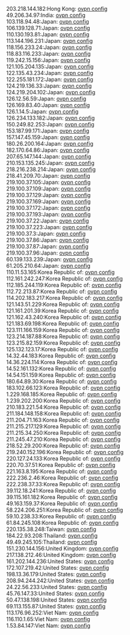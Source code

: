 203.218.144.182:Hong Kong: [ovpn config](vpn/203_218_144_182.ovpn)  
49.206.34.97:India: [ovpn config](vpn/49_206_34_97.ovpn)  
103.118.94.48:Japan: [ovpn config](vpn/103_118_94_48.ovpn)  
106.139.128.71:Japan: [ovpn config](vpn/106_139_128_71.ovpn)  
110.130.193.81:Japan: [ovpn config](vpn/110_130_193_81.ovpn)  
113.144.196.231:Japan: [ovpn config](vpn/113_144_196_231.ovpn)  
118.156.233.24:Japan: [ovpn config](vpn/118_156_233_24.ovpn)  
118.83.116.233:Japan: [ovpn config](vpn/118_83_116_233.ovpn)  
119.242.15.156:Japan: [ovpn config](vpn/119_242_15_156.ovpn)  
121.105.204.135:Japan: [ovpn config](vpn/121_105_204_135.ovpn)  
122.135.43.234:Japan: [ovpn config](vpn/122_135_43_234.ovpn)  
122.255.181.172:Japan: [ovpn config](vpn/122_255_181_172.ovpn)  
124.219.136.33:Japan: [ovpn config](vpn/124_219_136_33.ovpn)  
124.219.204.102:Japan: [ovpn config](vpn/124_219_204_102.ovpn)  
126.12.56.59:Japan: [ovpn config](vpn/126_12_56_59.ovpn)  
126.169.83.40:Japan: [ovpn config](vpn/126_169_83_40.ovpn)  
126.1.14.5:Japan: [ovpn config](vpn/126_1_14_5.ovpn)  
126.234.133.182:Japan: [ovpn config](vpn/126_234_133_182.ovpn)  
150.249.82.253:Japan: [ovpn config](vpn/150_249_82_253.ovpn)  
153.187.99.171:Japan: [ovpn config](vpn/153_187_99_171.ovpn)  
157.147.45.159:Japan: [ovpn config](vpn/157_147_45_159.ovpn)  
180.26.200.164:Japan: [ovpn config](vpn/180_26_200_164.ovpn)  
182.170.64.86:Japan: [ovpn config](vpn/182_170_64_86.ovpn)  
207.65.147.144:Japan: [ovpn config](vpn/207_65_147_144.ovpn)  
210.153.135.245:Japan: [ovpn config](vpn/210_153_135_245.ovpn)  
218.216.238.214:Japan: [ovpn config](vpn/218_216_238_214.ovpn)  
218.41.209.70:Japan: [ovpn config](vpn/218_41_209_70.ovpn)  
219.100.37.105:Japan: [ovpn config](vpn/219_100_37_105.ovpn)  
219.100.37.109:Japan: [ovpn config](vpn/219_100_37_109.ovpn)  
219.100.37.129:Japan: [ovpn config](vpn/219_100_37_129.ovpn)  
219.100.37.169:Japan: [ovpn config](vpn/219_100_37_169.ovpn)  
219.100.37.172:Japan: [ovpn config](vpn/219_100_37_172.ovpn)  
219.100.37.193:Japan: [ovpn config](vpn/219_100_37_193.ovpn)  
219.100.37.22:Japan: [ovpn config](vpn/219_100_37_22.ovpn)  
219.100.37.223:Japan: [ovpn config](vpn/219_100_37_223.ovpn)  
219.100.37.3:Japan: [ovpn config](vpn/219_100_37_3.ovpn)  
219.100.37.86:Japan: [ovpn config](vpn/219_100_37_86.ovpn)  
219.100.37.87:Japan: [ovpn config](vpn/219_100_37_87.ovpn)  
219.100.37.96:Japan: [ovpn config](vpn/219_100_37_96.ovpn)  
60.139.133.239:Japan: [ovpn config](vpn/60_139_133_239.ovpn)  
61.205.210.64:Japan: [ovpn config](vpn/61_205_210_64.ovpn)  
110.11.53.165:Korea Republic of: [ovpn config](vpn/110_11_53_165.ovpn)  
112.161.242.247:Korea Republic of: [ovpn config](vpn/112_161_242_247.ovpn)  
112.185.244.119:Korea Republic of: [ovpn config](vpn/112_185_244_119.ovpn)  
112.72.213.87:Korea Republic of: [ovpn config](vpn/112_72_213_87.ovpn)  
114.202.183.217:Korea Republic of: [ovpn config](vpn/114_202_183_217.ovpn)  
121.143.51.229:Korea Republic of: [ovpn config](vpn/121_143_51_229.ovpn)  
121.161.201.39:Korea Republic of: [ovpn config](vpn/121_161_201_39.ovpn)  
121.162.43.240:Korea Republic of: [ovpn config](vpn/121_162_43_240.ovpn)  
121.183.69.198:Korea Republic of: [ovpn config](vpn/121_183_69_198.ovpn)  
123.111.166.159:Korea Republic of: [ovpn config](vpn/123_111_166_159.ovpn)  
123.214.187.88:Korea Republic of: [ovpn config](vpn/123_214_187_88.ovpn)  
123.215.82.159:Korea Republic of: [ovpn config](vpn/123_215_82_159.ovpn)  
125.132.123.17:Korea Republic of: [ovpn config](vpn/125_132_123_17.ovpn)  
14.32.44.183:Korea Republic of: [ovpn config](vpn/14_32_44_183.ovpn)  
14.36.224.114:Korea Republic of: [ovpn config](vpn/14_36_224_114.ovpn)  
14.52.161.132:Korea Republic of: [ovpn config](vpn/14_52_161_132.ovpn)  
14.54.151.159:Korea Republic of: [ovpn config](vpn/14_54_151_159.ovpn)  
180.64.89.30:Korea Republic of: [ovpn config](vpn/180_64_89_30.ovpn)  
183.102.66.123:Korea Republic of: [ovpn config](vpn/183_102_66_123.ovpn)  
1.229.168.185:Korea Republic of: [ovpn config](vpn/1_229_168_185.ovpn)  
1.239.202.200:Korea Republic of: [ovpn config](vpn/1_239_202_200.ovpn)  
210.183.221.54:Korea Republic of: [ovpn config](vpn/210_183_221_54.ovpn)  
211.184.148.158:Korea Republic of: [ovpn config](vpn/211_184_148_158.ovpn)  
211.204.71.163:Korea Republic of: [ovpn config](vpn/211_204_71_163.ovpn)  
211.215.217.129:Korea Republic of: [ovpn config](vpn/211_215_217_129.ovpn)  
211.215.34.250:Korea Republic of: [ovpn config](vpn/211_215_34_250.ovpn)  
211.245.47.210:Korea Republic of: [ovpn config](vpn/211_245_47_210.ovpn)  
218.52.29.200:Korea Republic of: [ovpn config](vpn/218_52_29_200.ovpn)  
219.240.152.196:Korea Republic of: [ovpn config](vpn/219_240_152_196.ovpn)  
220.127.24.133:Korea Republic of: [ovpn config](vpn/220_127_24_133.ovpn)  
220.70.37.51:Korea Republic of: [ovpn config](vpn/220_70_37_51.ovpn)  
221.163.8.195:Korea Republic of: [ovpn config](vpn/221_163_8_195.ovpn)  
222.236.2.46:Korea Republic of: [ovpn config](vpn/222_236_2_46.ovpn)  
222.238.37.33:Korea Republic of: [ovpn config](vpn/222_238_37_33.ovpn)  
39.112.18.241:Korea Republic of: [ovpn config](vpn/39_112_18_241.ovpn)  
39.115.161.182:Korea Republic of: [ovpn config](vpn/39_115_161_182.ovpn)  
49.163.159.37:Korea Republic of: [ovpn config](vpn/49_163_159_37.ovpn)  
58.224.206.251:Korea Republic of: [ovpn config](vpn/58_224_206_251.ovpn)  
59.10.238.33:Korea Republic of: [ovpn config](vpn/59_10_238_33.ovpn)  
61.84.245.108:Korea Republic of: [ovpn config](vpn/61_84_245_108.ovpn)  
220.135.38.248:Taiwan: [ovpn config](vpn/220_135_38_248.ovpn)  
184.22.93.208:Thailand: [ovpn config](vpn/184_22_93_208.ovpn)  
49.49.245.105:Thailand: [ovpn config](vpn/49_49_245_105.ovpn)  
151.230.144.156:United Kingdom: [ovpn config](vpn/151_230_144_156.ovpn)  
217.138.212.46:United Kingdom: [ovpn config](vpn/217_138_212_46.ovpn)  
161.202.144.236:United States: [ovpn config](vpn/161_202_144_236.ovpn)  
172.107.219.42:United States: [ovpn config](vpn/172_107_219_42.ovpn)  
198.13.36.179:United States: [ovpn config](vpn/198_13_36_179.ovpn)  
208.94.244.242:United States: [ovpn config](vpn/208_94_244_242.ovpn)  
24.22.56.233:United States: [ovpn config](vpn/24_22_56_233.ovpn)  
45.76.147.33:United States: [ovpn config](vpn/45_76_147_33.ovpn)  
50.47.138.198:United States: [ovpn config](vpn/50_47_138_198.ovpn)  
69.113.155.87:United States: [ovpn config](vpn/69_113_155_87.ovpn)  
113.176.96.252:Viet Nam: [ovpn config](vpn/113_176_96_252.ovpn)  
116.110.1.65:Viet Nam: [ovpn config](vpn/116_110_1_65.ovpn)  
1.53.84.147:Viet Nam: [ovpn config](vpn/1_53_84_147.ovpn)  
